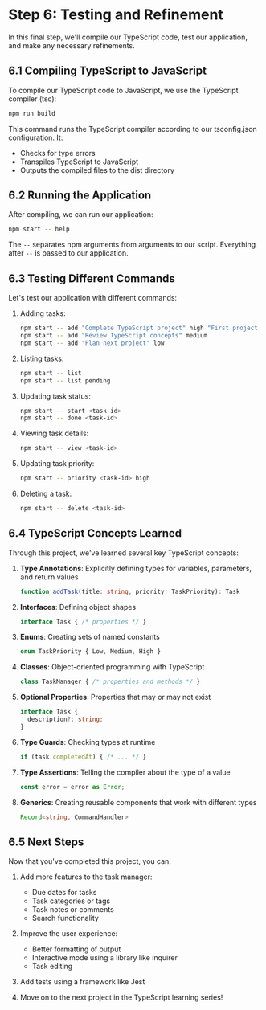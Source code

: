 # Step 6: Testing and Refinement

In this final step, we'll compile our TypeScript code, test our application, and make any necessary refinements.

## 6.1 Compiling TypeScript to JavaScript

To compile our TypeScript code to JavaScript, we use the TypeScript compiler (tsc):

```bash
npm run build
```

This command runs the TypeScript compiler according to our tsconfig.json configuration. It:
- Checks for type errors
- Transpiles TypeScript to JavaScript
- Outputs the compiled files to the dist directory

## 6.2 Running the Application

After compiling, we can run our application:

```bash
npm start -- help
```

The `--` separates npm arguments from arguments to our script. Everything after `--` is passed to our application.

## 6.3 Testing Different Commands

Let's test our application with different commands:

1. Adding tasks:
   ```bash
   npm start -- add "Complete TypeScript project" high "First project in the series"
   npm start -- add "Review TypeScript concepts" medium
   npm start -- add "Plan next project" low
   ```

2. Listing tasks:
   ```bash
   npm start -- list
   npm start -- list pending
   ```

3. Updating task status:
   ```bash
   npm start -- start <task-id>
   npm start -- done <task-id>
   ```

4. Viewing task details:
   ```bash
   npm start -- view <task-id>
   ```

5. Updating task priority:
   ```bash
   npm start -- priority <task-id> high
   ```

6. Deleting a task:
   ```bash
   npm start -- delete <task-id>
   ```

## 6.4 TypeScript Concepts Learned

Through this project, we've learned several key TypeScript concepts:

1. **Type Annotations**: Explicitly defining types for variables, parameters, and return values
   ```typescript
   function addTask(title: string, priority: TaskPriority): Task
   ```

2. **Interfaces**: Defining object shapes
   ```typescript
   interface Task { /* properties */ }
   ```

3. **Enums**: Creating sets of named constants
   ```typescript
   enum TaskPriority { Low, Medium, High }
   ```

4. **Classes**: Object-oriented programming with TypeScript
   ```typescript
   class TaskManager { /* properties and methods */ }
   ```

5. **Optional Properties**: Properties that may or may not exist
   ```typescript
   interface Task {
     description?: string;
   }
   ```

6. **Type Guards**: Checking types at runtime
   ```typescript
   if (task.completedAt) { /* ... */ }
   ```

7. **Type Assertions**: Telling the compiler about the type of a value
   ```typescript
   const error = error as Error;
   ```

8. **Generics**: Creating reusable components that work with different types
   ```typescript
   Record<string, CommandHandler>
   ```

## 6.5 Next Steps

Now that you've completed this project, you can:

1. Add more features to the task manager:
   - Due dates for tasks
   - Task categories or tags
   - Task notes or comments
   - Search functionality

2. Improve the user experience:
   - Better formatting of output
   - Interactive mode using a library like inquirer
   - Task editing

3. Add tests using a framework like Jest

4. Move on to the next project in the TypeScript learning series!
